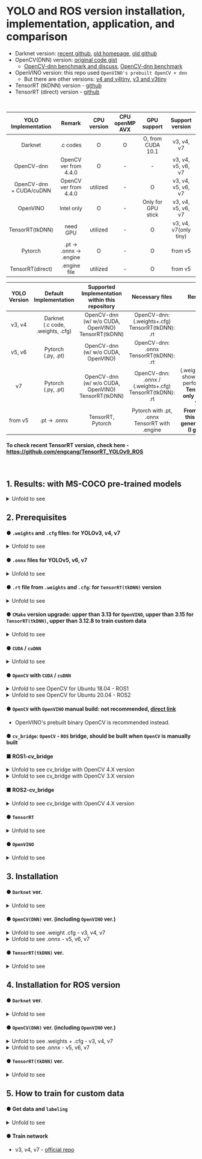 # YOLO and ROS version installation, implementation, application, and comparison
+ Darknet version: [recent github](https://github.com/AlexeyAB/darknet), [old homepage](https://pjreddie.com/darknet/), [old github](https://github.com/pjreddie/darknet)
+ OpenCV(DNN) version: [original code gist](https://gist.github.com/YashasSamaga/e2b19a6807a13046e399f4bc3cca3a49)
  + [OpenCV-dnn benchmark and discuss](https://github.com/AlexeyAB/darknet/issues/6245), [OpenCV-dnn benchmark](https://github.com/AlexeyAB/darknet/issues/6067)
+ OpenVINO version: this repo used `OpenVINO's prebuilt OpenCV + dnn`
  + But there are other versions: [v4 and v4tiny](https://github.com/TNTWEN/OpenVINO-YOLOV4), [v3 and v3tiny](https://github.com/PINTO0309/OpenVINO-YoloV3)
+ TensorRT (tkDNN) version - [github](https://github.com/ceccocats/tkDNN)
+ TensorRT (direct) version - [github](https://github.com/engcang/TensorRT_YOLOv9_ROS)

<br>

|   YOLO<br>Implementation   |         Remark        | CPU version | CPU<br>openMP<br>AVX |     GPU support    |    Support version    |
|:--------------------------:|:---------------------:|:-----------:|:--------------------:|:------------------:|:---------------------:|
|           Darknet          |        .c codes       |      O      |           O          |  O, from CUDA 10.1 |       v3, v4, v7      |
|         OpenCV-dnn         | OpenCV ver from 4.4.0 |      O      |           -          |          -         |   v3, v4, v5, v6, v7  |
| OpenCV-dnn<br>+ CUDA/cuDNN | OpenCV ver from 4.4.0 |   utilized  |           -          |          O         |   v3, v4, v5, v6, v7  |
|          OpenVINO          |       Intel only      |      O      |           -          | Only for GPU stick |   v3, v4, v5, v6, v7  |
|       TensorRT(tkDNN)      |        need GPU       |   utilized  |           -          |          O         | v3, v4, v7(only tiny) |
|          Pytorch           |  .pt -> .onnx -> .engine | O        |           -          |          O         |        from v5        |
|       TensorRT(direct)     |      .engine file     |   utilized  |           -          |          O         |        from v5        |


| YOLO<br>Version |       Default<br>Implementation      |   Supported<br>Implementation<br>within this repository  |                       Necessary files                       |                                   Remarks                                  |
|:---------------:|:------------------------------------:|:--------------------------------------------------------:|:-----------------------------------------------------------:|:--------------------------------------------------------------------------:|
|      v3, v4     | Darknet<br>(.c code, .weights, .cfg) | OpenCV-dnn<br>(w/ w/o CUDA, OpenVINO)<br>TensorRT(tkDNN) |     OpenCV-dnn: (.weights+.cfg)<br>TensorRT(tkDNN): .rt     |                                      -                                     |
|      v5, v6     |         Pytorch<br>(.py, .pt)        |           OpenCV-dnn<br>(w/ w/o CUDA, OpenVINO)          |          OpenCV-dnn: .onnx<br>TensorRT(tkDNN): .rt          |                                      -                                     |
|        v7       |         Pytorch<br>(.py, .pt)        | OpenCV-dnn<br>(w/ w/o CUDA, OpenVINO)<br>TensorRT(tkDNN) | OpenCV-dnn: .onnx / (.weights+.cfg)<br>TensorRT(tkDNN): .rt | (.weights+.cfg) shows poorer performance<br>**TensorRT: only v7-tiny yet** |
|    from v5      |              .pt -> .onnx            |                   TensorRT,<br>Pytorch                   |       Pytorch with .pt, .onnx<br>TensorRT with .engine      |       **From v5 on, this will be general usage (I guess)**                 |

#### To check recent TensorRT version, check here - https://github.com/engcang/TensorRT_YOLOv9_ROS

<br>


## 1. Results: with MS-COCO pre-trained models

<details> <summary> Unfold to see  </summary>

#### ● Tested on [2015 MOT dataset](https://motchallenge.net/data/MOT15/), with 640x480 resolution
#### ● on i9-10900k+GTX Titan X(pascal) / i9-10900k+RTX 3080 / Intel NUC10i7FNH (i7-10710U) / Jetson TX2 / Jetson Xavier NX / Jetson Xavier AGX
#### ● GPU monitor: [nvtop](https://github.com/Syllo/nvtop) or [this python code](gpuGraph.py), edited from Jetsonhacks' [code for Jetson boards](https://github.com/jetsonhacks/gpuGraphTX)
[comment]: <> (## ● Youtube videos: <a href="https://www.youtube.com/playlist?list=PLvgPHeVm_WqIUHg7iu0g73-yaS08kv6-5" target="_blank">Playlist of all results</a>)
[comment]: <> (+ text
<a href="http://www.youtube.com/watch?feature=player_embedded&v=MYbjjg_Mics" target="_blank"><img src="http://img.youtube.com/vi/MYbjjg_Mics/0.jpg" alt="IMAGE ALT TEXT" width="320" border="10" /></a>)

#### ● Result clips:  (YOLO v4, YOLO v4-tiny)
+ [Jetson Xavier AGX](https://youtu.be/4waUDFSaVeg)-from [Dongkyu Lee](https://github.com/dklee98)
+ [Jetson Xavier NX](https://youtu.be/7DnZBvuw7H0)
+ [Jetson TX2](https://youtu.be/fH9YxO4PKaM)
+ [Intel NUC i710FNH](https://youtu.be/MuzW4W4kC2o)
+ [RTX3080 + i9-10900k](https://youtu.be/6FZ06NAJXbA)
+ [Thermal camera](https://youtu.be/no8tMU9GWWA)


<br>


| Jetson<br>Xavier<br>AGX<br>from<br>[Dongkyu Lee](https://github.com/dklee98) |          OpenCV(dnn)<br>Only CPU         |     OpenCV(dnn) +<br>CUDA/cuDNN<br>FP32     |   OpenCV(dnn) +<br>CUDA/cuDNN<br>FP16   |        TensorRT<br>(tkDNN)<br>FP32        |        TensorRT<br>(tkDNN)<br>FP16       |
|:----------------------------------------------:|:----------------------------------------:|:-------------------------------------------:|:---------------------------------------:|:-----------------------------------------:|:----------------------------------------:|
|                       v4                       |  0.84Hz<br>CPU 522%<br>GPU 4.3%<br>[video](https://youtu.be/4waUDFSaVeg?t=5) |  13.7Hz<br>CPU 35.9%<br>GPU 68.94%<br>[video](https://youtu.be/4waUDFSaVeg?t=95) |  22.93Hz<br>CPU 67%<br>GPU 71%<br>[video](https://youtu.be/4waUDFSaVeg?t=180) |   9.64Hz<br>CPU 13%<br>GPU 94%<br>[video](https://youtu.be/4waUDFSaVeg?t=268)   | 26.82Hz<br>CPU 37%<br>GPU 75.2%<br>[video](https://youtu.be/4waUDFSaVeg?t=352) |
|                     v4-tiny                    | 7.67Hz<br>CPU 436%<br>GPU 6.67%<br>[video](https://youtu.be/4waUDFSaVeg?t=436) | 76.41Hz<br>CPU 73.9%<br>GPU 46.75%<br>[video](https://youtu.be/4waUDFSaVeg?t=526) | 89.8Hz<br>CPU 90.1%<br>GPU 45%<br>[video](https://youtu.be/4waUDFSaVeg?t=605) | 112.63Hz<br>CPU 61%<br>GPU 49.8%<br>[video](https://youtu.be/4waUDFSaVeg?t=670) |  133Hz<br>CPU 70%<br>GPU 47.8%<br>[video](https://youtu.be/4waUDFSaVeg?t=735)  |

---

<br>

| Jetson<br>Xavier<br>NX |         darknet<br>CPU         |  darknet<br>GPU<br>(cuDNN_HALF) |     OpenCV(dnn)<br>Only CPU    | OpenCV(dnn) + <br>CUDA/cuDNN<br>FP32 | OpenCV(dnn) + <br>CUDA/cuDNN<br>FP16 |   TensorRT<br>(tkDNN)<br>FP32   |    TensorRT<br>(tkDNN)<br>FP16   |
|:----------------------:|:------------------------------:|:-------------------------------:|:------------------------------:|:------------------------------------:|:------------------------------------:|:-------------------------------:|:--------------------------------:|
|           v4           | 0.05Hz<br>@ CPU 390%<br>GPU 4% [video](https://youtu.be/1G8ffaEMcmk) |  3.8Hz<br>@ CPU 118%<br>GPU 98% [video](https://youtu.be/M9_ZX6j6Ics) | 0.37Hz<br>@ CPU 376%<br>GPU 4% [video](https://youtu.be/Mvpz86oXsK4) |    5.76Hz<br>@ CPU 76%<br>GPU 98%  [video](https://youtu.be/ReJmfNFusZ8)  |    11.85Hz<br>@ CPU 72%<br>GPU 82%  [video](https://youtu.be/E_uEfL7D9KY) |  8.14Hz<br>@ CPU 19%<br>GPU 98% [video](https://youtu.be/bZq5970HrEQ) |  18.98Hz<br>@ CPU 39%<br>GPU 80% [video](https://youtu.be/he93LDzAekw) |
|         v4-tiny        |  1.3Hz<br>@ CPU 366%<br>GPU 3% [video](https://youtu.be/TEGfNpYXLgQ) | 37.9Hz<br>@ CPU 197%<br>GPU 71% [video](https://youtu.be/qlBLyWljqO4) |  3.6Hz<br>@ CPU 340%<br>GPU 5% [video](https://youtu.be/EUKP4l3WsZM) |    39.7Hz<br>@ CPU 84%<br>GPU 68% [video](https://youtu.be/atXI778GuM4)   |    62.7Hz<br>@ CPU 86%<br>GPU 43% [video](https://youtu.be/MwRgBRG3D7k)   | 69.05Hz<br>@ CPU 62%<br>GPU 54% [video](https://youtu.be/a42ybz8ZGR8) | 172.36Hz<br>@ CPU 84%<br>GPU 32% [video](https://youtu.be/s2JzhiwXhm4) |

---

<br>


| Jetson TX2 |     OpenCV(dnn)<br>Only CPU    | OpenCV(dnn) + <br>CUDA/cuDNN<br>FP32 |    TensorRT<br>(tkDNN)<br>FP32   |    TensorRT<br>(tkDNN)<br>FP16   |   TensorRT<br>(tkDNN)<br>INT8   |
|:----------:|:------------------------------:|:------------------------------------:|:--------------------------------:|:--------------------------------:|:-------------------------------:|
|     v4     |           impossible           |    3.79Hz<br>@ CPU 74%<br>GPU 57% [video](https://youtu.be/MHykXbcts10)   |  6.49Hz<br>@ CPU 59%<br>GPU 75% [video](https://youtu.be/zBdcRr9Y-wY) |  8.68Hz<br>@ CPU 71%<br>GPU 70% [video](https://youtu.be/WYxTtGCvxwA) |  6.42Hz<br>@ CPU 57%<br>GPU 68% [video](https://youtu.be/P0ga_LJBUlQ) |
|   v4-tiny  | 0.19Hz<br>@ CPU 430%<br>GPU 3% [video](https://youtu.be/72IczySK59c) |   13.65Hz<br>@ CPU 154%<br>GPU 27% [video](https://youtu.be/dMl2TL4KUxE) | 51.84Hz<br>@ CPU 165%<br>GPU 32% [video](https://youtu.be/thZXqmLahOc) | 71.62Hz<br>@ CPU 177%<br>GPU 27% [video](https://youtu.be/wpGuNjwJPiU) | 50.0Hz<br>@ CPU 148%<br>GPU 29% [video](https://youtu.be/M2cid-WkPI4) |

--- 

<br>

| Intel NUC i710FNH<br>(i7-10710U)<br>CPU only | darknet<br>CPU<br>(openMP, AVX) |      OpenCV(dnn)      | OpenVINO +<br>OpenCV(dnn) |
|:--------------------------------------------:|:-------------------------------:|:---------------------:|:-------------------------:|
|                      v4                      |       0.2Hz<br>@ CPU 1120% [video](https://youtu.be/etNyDCMOrFc)     | 3.78Hz<br>@ CPU 1080% [video](https://youtu.be/mAJ-M4WMhLc) |   4.67Hz<br>@ CPU 1035% [video](https://youtu.be/XACxGqeaqxc)  |
|                    v4-tiny                   |       3.5Hz<br>@ CPU 1160% [video](https://youtu.be/sZ5kl8yJw-o)     |  31.5Hz<br>@ CPU 980% [video](https://youtu.be/sRjOXKoANQ0) |   43.61Hz<br>@ CPU 880% [video](https://youtu.be/nWVpYE0Osj4)  |

---

<br>

| i9-10900k +<br>RTX3080 | Darknet<br>CPU<br>(OpenMP<br>AVX) | Darknet<br>GPU<br>(cuDNN_HALF<br>OpenMP<br>AVX) |     OpenCV(dnn)<br>Only CPU    | OpenCV(dnn) +<br>CUDA/cuDNN<br>FP32 | OpenCV(dnn) +<br>CUDA/cuDNN<br>FP16 |    OpenVINO +<br>OpenCV(dnn)    |   TensorRT<br>(tkDNN)<br>FP32   |    TensorRT<br>(tkDNN)<br>FP16   |
|:----------------------:|:---------------------------------:|:-----------------------------------------------:|:------------------------------:|:-----------------------------------:|:-----------------------------------:|:-------------------------------:|:-------------------------------:|:--------------------------------:|
|           v4           |   0.3Hz<br>CPU 1915%<br>GPU 30% [video](https://youtu.be/gUPTXNNnDQk)  |          62.1Hz<br>CPU 245%<br>GPU 93% [video](https://youtu.be/ZPsxvp0muok)         |  7.55Hz<br>CPU 1365%<br>GPU 5% [video](https://youtu.be/OaGLWDMROLM) |    80.64Hz<br>CPU 103%<br>GPU 52% [video](https://youtu.be/v-N6SfM0WHk)  |   105.81Hz<br>CPU 105%<br>GPU 39% [video](https://youtu.be/BiVUIaJXugw)  |  10.02Hz<br>CPU 1640%<br>GPU 4% [video](https://youtu.be/GHqXfGbefsg) | 131.73Hz<br>CPU 111%<br>GPU 56% [video](https://youtu.be/a_-R2gibuW4) |  255.98Hz<br>CPU 116%<br>GPU 47% [video](https://youtu.be/9kLTA8WK8ds) |
|         v4-tiny        |   3.6Hz<br>CPU 1940%<br>GPU 30% [video](https://youtu.be/pFY6cNjnHYw)  |          336.7Hz<br>CPU 320%<br>GPU 55% [video](https://youtu.be/5zEsxF90Tzc)        | 52.22Hz<br>CPU 950%<br>GPU 11% [video](https://youtu.be/GxCgDa7sUi4) |     297Hz<br>CPU 115%<br>GPU 32% [video](https://youtu.be/cqQm280H5WA)   |    273.6Hz<br>CPU 114%<br>GPU 29% [video](https://youtu.be/7btTh3AKIHg)  | 71.08Hz<br>CPU 1260%<br>GPU 12% [video](https://youtu.be/iM-ID5BDdD0) | 729.57Hz<br>CPU 127%<br>GPU 27% [video](https://youtu.be/CcLWqGmIRA4) | 1296.91Hz<br>CPU 129%<br>GPU 22% [video](https://youtu.be/N4F1K3h8Smg) |

---

<br>

| i9-10900k + <br>GTX Titan X(Pascal) |    Darknet<br>CPU   |          Darknet<br>GPU          |      OpenCV(dnn)<br>Only CPU     |    OpenCV(dnn) +<br>CUDA/cuDNN   |     OpenVINO +<br>OpenCV(dnn)    |    TensorRT<br>(tkDNN)<br>FP32   |    TensorRT<br>(tkDNN)<br>FP16   |
|:-----------------------------------:|:-------------------:|:--------------------------------:|:--------------------------------:|:--------------------------------:|:--------------------------------:|:--------------------------------:|:--------------------------------:|
|                  v4                 | 0.1Hz<br>@ CPU 199% |  26.7Hz<br>@ CPU 222%<br>GPU 97% [video](https://youtu.be/-Gn7iob4dI8) |  7.5Hz<br>@ CPU 1590%<br>GPU 12% [video](https://youtu.be/DUjkmB-PTB0) |  57.1Hz<br>@ CPU 101%<br>GPU 68% [video](https://youtu.be/78A3HelDEu4) |  10.9Hz<br>@ CPU 1600%<br>GPU 9% [video](https://youtu.be/XkP_bYbVWYQ) |  76.1Hz<br>@ CPU 104%<br>GPU 67% [video](https://youtu.be/mK9PXYgXLx4) |  75.9Hz<br>@ CPU 104%<br>GPU 68% [video](https://youtu.be/LQ8kVqx0FUs) |
|               v4-tiny               | 1.9Hz<br>@ CPU 198% | 293.5Hz<br>@ CPU 378%<br>GPU 92% [video](https://youtu.be/A0mh4d0KxsA) | 57.5Hz<br>@ CPU 1300%<br>GPU 26% [video](https://youtu.be/R8SoMESnHjw) | 225.7Hz<br>@ CPU 107%<br>GPU 51% [video](https://youtu.be/qkb4K3MLV7U) | 64.7Hz<br>@ CPU 1080%<br>GPU 26% [video](https://youtu.be/u5U72m7DBBQ) | 427.8Hz<br>@ CPU 115%<br>GPU 39% [video](https://youtu.be/xVm7gvxYkzE) | 434.2Hz<br>@ CPU 116%<br>GPU 39% [video](https://youtu.be/iuq9ht87TEU) |

--- 

<br>


</details>


## 2. Prerequisites

#### ● `.weights` and `.cfg` files: for YOLOv3, v4, v7

<details><summary>Unfold to see</summary>

+ Download `.weights` and `.cfg` from homepage
+ v3 `.weights`

~~~shell
  $ cd ~/darknet
  $ wget https://pjreddie.com/media/files/yolov3.weights
  $ wget https://pjreddie.com/media/files/yolov3-tiny.weights
~~~

+ v4, v7 `.weights`: https://github.com/AlexeyAB/darknet/releases
+ v3, v4, v7 `.cfg`: https://github.com/AlexeyAB/darknet/tree/master/cfg

---

  <br>
  Unfold to see

</details>

#### ● `.onnx` files for YOLOv5, v6, v7

<details><summary>Unfold to see</summary>
  
  #### ● Refer this repo - https://github.com/linghu8812/tensorrt_inference
  + YOLOv4 `.onnx` - https://github.com/linghu8812/tensorrt_inference/tree/master/project/Yolov4
  + YOLOv5 `.onnx` - https://github.com/linghu8812/tensorrt_inference/tree/master/project/yolov5 
  + YOLOv6 `.onnx` - https://github.com/linghu8812/tensorrt_inference/tree/master/project/YOLOv6
  + YOLOv7 `.onnx` - https://github.com/linghu8812/tensorrt_inference/tree/master/project/yolov7
  
  ---
  
  <br>
  
</details>

#### ● `.rt` file from `.weights` and `.cfg`: for `TensorRT(tkDNN)` version

<details><summary>Unfold to see</summary>
  
#### ● prepare `.rt file` ★much work to do★
+ Export `weight` and `cfg` file into `.bin` files as [original repo](https://github.com/ceccocats/tkDNN#how-to-export-weights)
~~~shell
Get the darknet (only for export, not used for detection)
$ git clone https://git.hipert.unimore.it/fgatti/darknet.git
If this darknet repo does not work, try with this one: 
              https://github.com/AlexeyAB/darknet/issues/6116#issuecomment-655483646
              https://github.com/AlexeyAB/darknet/files/4890564/darknet-master.zip
$ cd darknet
$ make
$ mkdir layers debug
$ ./darknet export <path-to-cfg-file> <path-to-weights> layers
-> .bin files are generated in debug and layers folders
~~~

+ Build `.rt` file, which can generate `executable file`
~~~shell
$ cd tkDNN/tests/darknet
$ cp yolo4.cpp <name_you_want>.cpp
$ gedit <name_you_want>.cpp
~~~
~~~cpp
std::string bin_path = "path from tkDNN/build folder"; //edit

// Edit here with output layer, check exported 'layers' folder
// e.g., for yolo v4 tiny, exported .bin file with name 'g' are 'g30.bin' and 'g37.bin'
// files starting with 'g' are output layer
std::vector<std::string> output_bins = {
    bin_path + "/debug/layer30_out.bin",
    bin_path + "/debug/layer37_out.bin"
};

// also check .cfg and .names (.txt) files directory
std::string cfg_path  = std::string(TKDNN_PATH) + "/tests/darknet/cfg/yolo4tiny.cfg";
std::string name_path = std::string(TKDNN_PATH) + "/tests/darknet/names/coco.names";
~~~
~~~shell
$ cd tkdnn/build
$ cmake .. && make

# executable file name with <name_you_want> is generated.
# Excute it to generate .rt file
### it reads the .cfg and .bin files written in <name_you_want>.cpp file, so directories should be accurate
$ ./test_<name_you_want> 
~~~
  
#### ● Changing inference data type: **re-generate `.rt file` after export tkdnn mode**
~~~shell
type one of belows: (TKDNN_MODE=FP32 is default before change)
                                                           
$ export TKDNN_MODE=FP16
$ export TKDNN_MODE=INT8

and re-generate .rt file as above before execute.
~~~
  
  ---
  
  <br>
  
</details>

#### ● `CMake` version upgrade: upper than 3.13 for `OpenVINO`, upper than 3.15 for `TensorRT(tkDNN)`, upper than 3.12.8 to train custom data
<details><summary>Unfold to see</summary>

~~~shell
$ wget https://github.com/Kitware/CMake/releases/download/v3.19.8/cmake-3.19.8.tar.gz
$ tar zxf cmake-3.19.8.tar.gz && cd cmake-3.19.8
$ ./bootstrap
$ make
$ sudo make install

# check, reboot can be needed.
$ cmake --version 
~~~

---

<br>

</details>

#### ● `CUDA` / `cuDNN`

<details><summary>Unfold to see</summary>

#### ● Install `CUDA` and `Graphic Driver`
~~~shell
    $ sudo apt install gcc make
    get the right version of CUDA(with graphic driver) .deb file at https://developer.nvidia.com/cuda-downloads
    follow the installation instructions there!
        # .run file can be used as nvidia graphic driver. But, .deb file is recommended to install tensorRT further.
        # if want to install only graphic driver, get graphic driver install script at https://www.nvidia.com/Download/index.aspx?lang=en-us
        # sudo ./NVIDIA_<graphic_driver_installer>.run --dkms
        # --dkms option is recommended when you also install NVIDIA driver, to register it along with kernel
        # otherwise, NVIDIA graphic driver will be gone after kernel upgrade via $ sudo apt upgrade
    $ sudo reboot
    
    $ gedit ~/.bashrc
    # type and save
    export PATH=<CUDA_PATH>/bin:$PATH #ex: /usr/local/cuda-11.1
    export LD_LIBRARY_PATH=<CUDA_PATH>/lib64:$LD_LIBRARY_PATH #ex : /usr/local/cuda-11.1
    $ . ~/.bashrc
    
    # check if installed well
    $ dpkg-query -W | grep cuda
~~~
+ check CUDA version using **nvcc --version**
~~~shell
# check installed cuda version
$ nvcc --version
# if nvcc --version does not print out CUDA,
$ gedit ~/.profile
# type below and save
export PATH=<CUDA_PATH>/bin:$PATH #ex: /usr/local/cuda-11.1
export LD_LIBRARY_PATH=<CUDA_PATH>/lib64:$LD_LIBRARY_PATH #ex : /usr/local/cuda-11.1
$ source ~/.profile
~~~

#### ● Trouble shooting for NVIDIA driver or CUDA: please see /var/log/cuda-installer.log or /var/log/nvidia-install.log
+ Installation failed. See log at /var/log/cuda-installer.log for details => mostly because of `X server` is being used.
    + turn off `X server` and install.
~~~shell
# if you are using lightdm
$ sudo service lightdm stop

# or if you are using gdm3
$ sudo service gdm3

# then press Ctrl+Alt+F3 -> login with your ID/password
$ sudo sh cuda_<version>_linux.run
~~~
+ The kernel module failed to load. Secure boot is enabled on this system, so this is likely because it was not signed by a key that is trusted by the kernel.... 
    + turn off `Secure Boot` as below [reference](https://wiki.ubuntu.com/UEFI/SecureBoot/DKMS)
    + If you got this case, you should turn off `Secure Boot` and then turn off `X server` (as above) both.


---

### ● cuDNN: strong library for Neural Network used with CUDA
+ Download [here](https://developer.nvidia.com/cudnn)
+ install as below: [reference in Korean](https://cafepurple.tistory.com/39)
~~~shell
$ sudo tar zxf cudnn.tgz
$ sudo cp extracted_cuda/include/* <CUDA_PATH>/include/   #ex /usr/local/cuda-11.1/include/
$ sudo cp -P extracted_cuda/lib64/* <CUDA_PATH>/lib64/   #ex /usr/local/cuda-11.1/lib64/
$ sudo chmod a+r <CUDA_PATH>/lib64/libcudnn*   #ex /usr/local/cuda-11.1/lib64/libcudnn*
~~~

---

<br>

</details>

#### ● `OpenCV` with `CUDA` / `cuDNN`

<details><summary>Unfold to see OpenCV for Ubuntu 18.04 - ROS1</summary>

+ Build OpenCV with CUDA - references: [link 1](https://webnautes.tistory.com/1030), [link 2](https://github.com/jetsonhacks/buildOpenCVXavier/blob/master/buildOpenCV.sh)
    + for Xavier do as below or sh file from jetsonhacks [here](https://github.com/jetsonhacks/buildOpenCVXavier)
    + If want to use **C API (e.g. Darknet YOLO)** with `OpenCV3`, then: 
        + **Patch as [here](https://github.com/opencv/opencv/issues/10963)** to use other version **(3.4.1 is the best)**
            + should **comment** the /usr/local/include/opencv2/highgui/highgui_c.h line 139 [as here](https://stackoverflow.com/questions/48611228/yolo-compilation-with-opencv-1-fails) after install
+ **-D OPENCV_GENERATE_PKGCONFIG=YES** option is also needed for `OpenCV 4.X`
  + and copy the generated `opencv4.pc` file to `/usr/local/lib/pkgconfig` or `/usr/lib/aarch64-linux-gnu/pkgconfig` for jetson boards
~~~shell
$ sudo apt-get purge libopencv* python-opencv
$ sudo apt-get update
$ sudo apt-get install -y build-essential pkg-config
$ sudo apt-get install -y cmake libavcodec-dev libavformat-dev libavutil-dev \
    libglew-dev libgtk2.0-dev libgtk-3-dev libjpeg-dev libpng-dev libpostproc-dev \
    libswscale-dev libtbb-dev libtiff5-dev libv4l-dev libxvidcore-dev \
    libx264-dev qt5-default zlib1g-dev libgl1 libglvnd-dev pkg-config \
    libgstreamer1.0-dev libgstreamer-plugins-base1.0-dev mesa-utils #libeigen3-dev # recommend to build from source : http://eigen.tuxfamily.org/index.php?title=Main_Page
$ sudo apt-get install python2.7-dev python3-dev python-numpy python3-numpy
$ mkdir <opencv_source_directory> && cd <opencv_source_directory>


# check version
$ wget -O opencv.zip https://github.com/opencv/opencv/archive/3.4.1.zip # check version
$ unzip opencv.zip
$ cd <opencv_source_directory>/opencv 

$ wget -O opencv_contrib.zip https://github.com/opencv/opencv_contrib/archive/3.4.1.zip # check version
$ unzip opencv_contrib.zip

$ mkdir build && cd build
    
# check your BIN version : http://arnon.dk/matching-sm-architectures-arch-and-gencode-for-various-nvidia-cards/
# 8.6 for RTX3080 7.2 for Xavier, 5.2 for GTX TITAN X, 6.1 for GTX TITAN X(pascal), 6.2 for TX2
# -D BUILD_opencv_cudacodec=OFF #for cuda10-opencv3.4
    
$ cmake -D CMAKE_BUILD_TYPE=RELEASE \
      -D CMAKE_C_COMPILER=gcc-6 \
      -D CMAKE_CXX_COMPILER=g++-6 \
      -D CMAKE_INSTALL_PREFIX=/usr/local \
      -D OPENCV_GENERATE_PKGCONFIG=YES \
      -D WITH_CUDA=ON \
      -D OPENCV_DNN_CUDA=ON \
      -D WITH_CUDNN=ON \
      -D CUDA_ARCH_BIN=8.6 \
      -D CUDA_ARCH_PTX=8.6 \
      -D ENABLE_FAST_MATH=ON \
      -D CUDA_FAST_MATH=ON \
      -D WITH_CUBLAS=ON \
      -D WITH_LIBV4L=ON \
      -D WITH_GSTREAMER=ON \
      -D WITH_GSTREAMER_0_10=OFF \
      -D WITH_CUFFT=ON \
      -D WITH_NVCUVID=ON \
      -D WITH_QT=ON \
      -D WITH_OPENGL=ON \
      -D WITH_IPP=OFF \
      -D WITH_V4L=ON \
      -D WITH_1394=OFF \
      -D WITH_GTK=ON \
      -D WITH_EIGEN=ON \
      -D WITH_FFMPEG=ON \
      -D WITH_TBB=ON \
      -D BUILD_opencv_cudacodec=OFF \
      -D CUDA_NVCC_FLAGS="--expt-relaxed-constexpr" \
      -D OPENCV_EXTRA_MODULES_PATH=../opencv_contrib-3.4.1/modules \
      ../
$ time make -j8 # 8 : numbers of core
$ sudo make install
$ sudo rm -r <opencv_source_directory> #optional for saving disk, but leave this folder to uninstall later, if you need.
~~~

<br>

#### ● Trouble shooting for OpenCV build error:
+ Please include the appropriate gl headers before including cuda_gl_interop.h => reference [1](https://github.com/jetsonhacks/buildOpenCVXavier/blob/master/buildOpenCV.sh#L101), [2](https://github.com/jetsonhacks/buildOpenCVXavier/blob/master/patches/OpenGLHeader.patch), [3](https://devtalk.nvidia.com/default/topic/1007290/jetson-tx2/building-opencv-with-opengl-support-/post/5141945/#5141945)
+ modules/cudacodec/src/precomp.hpp:60:37: fatal error: dynlink_nvcuvid.h: No such file or directory
compilation terminated. --> **for CUDA version 10**
    + => reference [here](https://devtalk.nvidia.com/default/topic/1044773/cuda-setup-and-installation/error-in-installing-opencv-3-4-0-on-cuda-10/)
    + cmake ... -D BUILD_opencv_cudacodec=OFF ...
+ CUDA_nppicom_LIBRARY not found
    + $ sudo apt-get install nvidia-cuda-toolkit
    + or Edit *opencv/cmake/OpenCVDetectCUDA.cmake* as follows:
    ```cmake
        ...
        ...
        if(CUDA_FOUND)
            set(HAVE_CUDA 1)
            ocv_list_filterout(CUDA_nppi_LIBRARY "nppicom") #this line is added
            ocv_list_filterout(CUDA_npp_LIBRARY "nppicom") #this line is added
            if(WITH_CUFFT)
                set(HAVE_CUFFT 1)
            endif()
        ...
        ...
    ```
    
---

  <br>
  
</details>

<details> <summary> Unfold to see OpenCV for Ubuntu 20.04 - ROS2 </summary>

+ Build OpenCV with CUDA - references: [link 1](https://webnautes.tistory.com/1479?category=704653)
+ **-D PYTHON3_PACKAGES_PATH=/usr/local/lib/python3.8/dist-packages** 
    + This is needed to prevent `No module name cv2` when `import cv2` in `Python3`
    
~~~bash
## optional, I just leave default OpenCV from ROS2, since I can set proper PATHS for desired OpenCV versions
## If you cannot, just do below:
$ sudo apt-get purge libopencv*
## (But you will have to sudo apt install ros-foxy-desktop again, when you need other packages related to this)

$ sudo apt-get purge python-opencv python3-opencv
$ pip uninstall opencv-python
$ sudo apt-get update
$ sudo apt-get install -y build-essential pkg-config
$ sudo apt-get install -y cmake libavcodec-dev libavformat-dev libavutil-dev \
    libglew-dev libgtk2.0-dev libgtk-3-dev libjpeg-dev libpng-dev libpostproc-dev \
    libswscale-dev libtbb-dev libtiff5-dev libv4l-dev libxvidcore-dev \
    libx264-dev qt5-default zlib1g-dev libgl1 libglvnd-dev pkg-config \
    libgstreamer1.0-dev libgstreamer-plugins-base1.0-dev mesa-utils #libeigen3-dev # recommend to build from source : http://eigen.tuxfamily.org/index.php?title=Main_Page
$ sudo apt-get install python3-dev python3-numpy
$ mkdir <opencv_source_directory> && cd <opencv_source_directory>


# check version
$ wget -O opencv.zip https://github.com/opencv/opencv/archive/4.5.5.zip # check version
$ unzip opencv.zip
$ cd <opencv_source_directory>/opencv 

$ wget -O opencv_contrib.zip https://github.com/opencv/opencv_contrib/archive/4.5.5.zip # check version
$ unzip opencv_contrib.zip

$ mkdir build && cd build
    
# check your CUDA_ARCH_BIN and CUDA_ARCH_PTX version : http://arnon.dk/matching-sm-architectures-arch-and-gencode-for-various-nvidia-cards/
# 8.6 for RTX3080 7.2 for Xavier, 5.2 for GTX TITAN X, 6.1 for GTX TITAN X(pascal), 6.2 for TX2
# -D BUILD_opencv_cudacodec=OFF #for cuda10-opencv3.4
    
$ cmake -D CMAKE_BUILD_TYPE=RELEASE \
      -D CMAKE_C_COMPILER=gcc-9 \
      -D CMAKE_CXX_COMPILER=g++-9 \
      -D CMAKE_INSTALL_PREFIX=/usr/local \
      -D OPENCV_GENERATE_PKGCONFIG=YES \
      -D PYTHON_EXECUTABLE=/usr/bin/python3.8 \
      -D PYTHON2_EXECUTABLE="" \
      -D BUILD_opencv_python3=ON \
      -D BUILD_opencv_python2=OFF \
      -D PYTHON3_PACKAGES_PATH=/usr/local/lib/python3.8/dist-packages \
      -D BUILD_NEW_PYTHON_SUPPORT=ON \
      -D OPENCV_SKIP_PYTHON_LOADER=ON \
      -D WITH_CUDA=ON \
      -D OPENCV_DNN_CUDA=ON \
      -D WITH_CUDNN=ON \
      -D CUDA_ARCH_BIN=8.6 \
      -D CUDA_ARCH_PTX=8.6 \
      -D ENABLE_FAST_MATH=ON \
      -D CUDA_FAST_MATH=ON \
      -D WITH_CUBLAS=ON \
      -D WITH_LIBV4L=ON \
      -D WITH_GSTREAMER=ON \
      -D WITH_GSTREAMER_0_10=OFF \
      -D WITH_CUFFT=ON \
      -D WITH_NVCUVID=ON \
      -D WITH_QT=ON \
      -D WITH_OPENGL=ON \
      -D WITH_IPP=OFF \
      -D WITH_V4L=ON \
      -D WITH_1394=OFF \
      -D WITH_GTK=ON \
      -D WITH_EIGEN=ON \
      -D WITH_FFMPEG=ON \
      -D WITH_TBB=ON \
      -D BUILD_opencv_cudacodec=OFF \
      -D CUDA_NVCC_FLAGS="--expt-relaxed-constexpr" \
      -D OPENCV_EXTRA_MODULES_PATH=../opencv_contrib-4.5.5/modules \
      ../
$ time make -j20 # 20 : numbers of core
$ sudo make install
$ sudo rm -r <opencv_source_directory> #optional for saving disk, but leave this folder to uninstall later, if you need.
~~~


#### ● Trouble shooting for OpenCV build error:
+ No troubles found yet

---

  <br>
  
</details>



#### ● `OpenCV` with `OpenVINO` manual build: not recommended, [direct link](https://github.com/opencv/opencv/wiki/Intel's-Deep-Learning-Inference-Engine-backend)
  + OpenVINO's prebuilt binary OpenCV is recommended instead. 
  
#### ● `cv_bridge`: `OpenCV` - `ROS` bridge, should be built when `OpenCV` is manually built

#### ■ ROS1-cv_bridge

<details><summary>Unfold to see cv_bridge with OpenCV 4.X version</summary>

#### ● CV_bridge with OpenCV 4.X version
+ Referred [here](https://github.com/ros-perception/vision_opencv/issues/272#issuecomment-471311300)
~~~shell
$ cd ~/catkin_ws/src && git clone https://github.com/ros-perception/vision_opencv
# since ROS Noetic is added, we have to checkout to melodic tree
$ cd vision_opencv && git checkout origin/melodic
$ gedit vision_opencv/cv_bridge/CMakeLists.txt
~~~
+ Add options and edit OpenCV PATHS in `CMakeLists.txt`
~~~txt
# add right after project()
set(CMAKE_CXX_STANDARD 11) 

# edit find_package(OpenCV)
#find_package(OpenCV 4 REQUIRED PATHS /usr/local/share/opencv4 NO_DEFAULT_PATH
find_package(OpenCV 4 REQUIRED
  COMPONENTS
    opencv_core
    opencv_imgproc
    opencv_imgcodecs
  CONFIG
)
include(/usr/local/lib/cmake/opencv4/OpenCVConfig.cmake)
~~~
+ Edit `cv_bridge/src/CMakeLists.txt`
~~~txt
# line number 35, Edit 3 -> 4
if (OpenCV_VERSION_MAJOR VERSION_EQUAL 4)
~~~
+ Edit `cv_bridge/src/module_opencv3.cpp`
~~~cpp
// line number 110
//    UMatData* allocate(int dims0, const int* sizes, int type, void* data, size_t* step, int flags, UMatUsageFlags usageFlags) const
    UMatData* allocate(int dims0, const int* sizes, int type, void* data, size_t* step, AccessFlag flags, UMatUsageFlags usageFlags) const

// line number 140
//    bool allocate(UMatData* u, int accessFlags, UMatUsageFlags usageFlags) const
    bool allocate(UMatData* u, AccessFlag accessFlags, UMatUsageFlags usageFlags) const
~~~
~~~shell
$ cd .. && catkin build cv_bridge
~~~

---

<br>

</details>

<details><summary>Unfold to see cv_bridge with OpenCV 3.X version</summary>
  
#### ● CV_bridge with OpenCV 3.X version
~~~shell
$ cd ~/catkin_ws/src && git clone https://github.com/ros-perception/vision_opencv

# since ROS Noetic is added, we have to checkout to melodic tree
$ cd vision_opencv && git checkout origin/melodic
$ gedit vision_opencv/cv_bridge/CMakeLists.txt
~~~
+ Edit OpenCV PATHS in CMakeLists and include cmake file
~~~txt
#when error, try both lines
find_package(OpenCV 3 REQUIRED PATHS /usr/local/share/OpenCV NO_DEFAULT_PATH
  COMPONENTS
    opencv_core
    opencv_imgproc
    opencv_imgcodecs
  CONFIG
)
include(/usr/local/share/OpenCV/OpenCVConfig.cmake) #under catkin_python_setup()
~~~

~~~shell
$ cd .. && catkin build cv_bridge
~~~

---

<br>

</details>

#### ■ ROS2-cv_bridge

<details><summary>Unfold to see cv_bridge with OpenCV 4.X version</summary>

#### ● CV_bridge with OpenCV 4.X version - ROS2

~~~bash
$ cd ~/colcon_ws/src && git clone https://github.com/ros-perception/vision_opencv
$ cd vision_opencv
$ git checkout origin/ros2

$ cd ~/colcon_ws
$ colcon build --symlink-install --packages-select cv_bridge image_geometry --allow-overriding cv_bridge image_geometry
$ source install/setup.bash
~~~

  ---
  
  <br>
  
</details>

#### ● `TensorRT`

<details><summary>Unfold to see</summary>

+ Download **right version** of `TensorRT` at [nvidia download link](https://developer.nvidia.com/nvidia-tensorrt-download)
+ Please check your `CUDA`, `cuDNN` version
+ Install it
~~~shell
$ cd ~/Downloads
$ sudo dpkg -i nv-tensorrt-repo-ubuntu1804-cuda11.1-trt7.2.3.4-ga-20210226_1-1_amd64.deb

# copy-paste the result of .deb installation
$ sudo apt-key add /var/nv-tensorrt-repo-ubuntu1804-cuda11.1-trt7.2.3.4-ga-20210226/7fa2af80.pub

$ sudo apt update
$ sudo apt-get install tensorrt

$ sudo apt-get install python-libnvinfer-dev
$ sudo apt-get install python3-libnvinfer-dev

$ (optional for ONNX) sudo apt-get install onnx-graphsurgeon

Verify the installation!
$ dpkg -l | grep TensorRT
~~~

  ---
  
  <br>
  
</details>

#### ● `OpenVINO`

<details><summary>Unfold to see</summary>
  
+ OpenVINO [Download link](https://software.intel.com/content/www/us/en/develop/tools/openvino-toolkit/download.html)
+ With `source /opt/intel/openvino/bin/setupvar.sh`, `OpenVINO` can be used within `OpenCV`
  
~~~shell
$ tar zxf l_openvino_toolkit_p_2021.3.394.tgz
$ cd l_openvino_toolkit_p_2021.3.394
$ sudo ./install_GUI.sh

$ cd /opt/intel/openvino_2021/install_dependencies
$ sudo -E ./install_openvino_dependencies.sh
$ echo "source /opt/intel/openvino_2021/bin/setupvars.sh" >> ~/.bashrc
# remember to delete this line in ~/.bashrc, if you want to use original OpenCV

$ cd /opt/intel/openvino_2021/deployment_tools/model_optimizer/install_prerequisites
$ sudo ./install_prerequisites.sh
~~~

---
  
  <br>
  
</details>


## 3. Installation
#### ● `Darknet` ver.
  
<details><summary>Unfold to see</summary>

#### ● Install darknet
+ Clone and make
~~~shell
  $ git clone https://github.com/AlexeyAB/darknet
  $ cd darknet
  $ gedit Makefile # => Edit if you want to use option 
     # OPENCV=1 is needed to watch GUI result
  # uncomment proper line "ARCH= -gencode arch=compute....." for your GPU
  $ make
~~~

#### ● Execution
+ Using on Test data (Image)
~~~shell
  $ ./darknet detect cfg/yolov3.cfg yolov3.weights data/dog.jpg #or any other image files
  $ ./darknet detect cfg/yolov3-tiny.cfg yolov3-tiny.weights data/dog.jpg  #V3 tiny
~~~
+ Using on Test data (Video, Live)
~~~shell
# Video
  $ ./darknet detector demo cfg/coco.data cfg/yolov3.cfg yolov3.weights any_video.mp4

# Live camera
  $ ./darknet detector demo cfg/coco.data cfg/yolov3-tiny.cfg yolov3-tiny.weights -c 1 # 1 is camera number, as onboard camera is 0, usb camera is 1
  $ ./darknet detector demo cfg/coco.data cfg/yolov3-tiny.cfg yolov3-tiny.weights /dev/video1 #same here
~~~

#### ● Trouble shooting
+ *No such file lib....* when **execute**
~~~shell
  $ sudo ldconfig
~~~

---

<br>

</details>
  
#### ● `OpenCV(DNN)` ver. (including `OpenVINO` ver.)

<details><summary>Unfold to see .weight .cfg - v3, v4, v7</summary>

#### ● Original [python and c++ code](https://gist.github.com/YashasSamaga/e2b19a6807a13046e399f4bc3cca3a49) <br>
  ● Edited [python code](https://github.com/engcang/ros-yolo-sort/blob/master/YOLO_and_ROS_ver/OpenCV_dnn_and_OpenVINO/OpenCV_dnn_weights_v3v4v7.py) in this repo

+ Get the code (edited one)
~~~shell
$ wget https://raw.githubusercontent.com/engcang/ros-yolo-sort/master/YOLO_and_ROS_ver/OpenCV_dnn_and_OpenVINO/OpenCV_dnn_weights_v3v4v7.py

# Before run, check weight, cfg, class files' directory
$ python3 OpenCV_dnn_weights_v3v4v7.py
or for Python2,
$ python OpenCV_dnn_weights_v3v4v7.py
~~~

+ Read the comment in the code, choose a proper pair of `DNN_BACKEND` and `DNN_TARGET`. refer [here](https://docs.opencv.org/4.5.2/d6/d0f/group__dnn.html)

|  Remark |                 OpenCV with CUDA enabled                |    OpenCV with only CPU    |               OpenVINO               |
|:-------:|:-------------------------------------------------------:|:--------------------------:|:------------------------------------:|
| BACKEND |                 cv2.dnn.DNN_BACKEND_CUDA                | cv2.dnn.DNN_BACKEND_OPENCV | cv2.dnn.DNN_BACKEND_INFERENCE_ENGINE |
|  TARGET | cv2.dnn.DNN_TARGET_CUDA<br>cv2.dnn.DNN_TARGET_CUDA_FP16 |   cv2.dnn.DNN_TARGET_CPU   |        cv2.dnn.DNN_TARGET_CPU        |

---

<br>

</details>
  
<details><summary>Unfold to see .onnx - v5, v6, v7</summary>

#### ● [Python code](https://github.com/engcang/ros-yolo-sort/blob/master/YOLO_and_ROS_ver/OpenCV_dnn_and_OpenVINO/OpenCV_dnn_onnx_v5v6v7.py) in this repo

+ Get the code (edited one)
~~~shell
$ wget https://raw.githubusercontent.com/engcang/ros-yolo-sort/master/YOLO_and_ROS_ver/OpenCV_dnn_and_OpenVINO/OpenCV_dnn_onnx_v5v6v7.py

# Before run, check onnx, class files' directory
$ python3 OpenCV_dnn_onnx_v5v6v7.py
or for Python2,
$ python OpenCV_dnn_onnx_v5v6v7.py
~~~

+ Read the comment in the code, choose a proper pair of `DNN_BACKEND` and `DNN_TARGET`. refer [here](https://docs.opencv.org/4.5.2/d6/d0f/group__dnn.html)

|  Remark |                 OpenCV with CUDA enabled                |    OpenCV with only CPU    |               OpenVINO               |
|:-------:|:-------------------------------------------------------:|:--------------------------:|:------------------------------------:|
| BACKEND |                 cv2.dnn.DNN_BACKEND_CUDA                | cv2.dnn.DNN_BACKEND_OPENCV | cv2.dnn.DNN_BACKEND_INFERENCE_ENGINE |
|  TARGET | cv2.dnn.DNN_TARGET_CUDA<br>cv2.dnn.DNN_TARGET_CUDA_FP16 |   cv2.dnn.DNN_TARGET_CPU   |        cv2.dnn.DNN_TARGET_CPU        |

---

<br>

</details>

#### ● `TensorRT(tkDNN)` ver.

<details><summary>Unfold to see</summary>

#### ● install tkDNN

~~~shell
$ git clone https://github.com/ceccocats/tkDNN
$ cd tkDNN
$ mkdir build && cd build
$ cmake ..
$ make
~~~
#### Fuxxing ★Trouble★ shooting
+ **error: ‘CUDNN_CONVOLUTION_BWD_DATA_PREFER_FASTEST’ was not declared in this scope**
  + cuDNN version is too recent. Apply [this patch](https://github.com/ceccocats/tkDNN/issues/74#issuecomment-659093110)
  + `$ cd tkdnn && patch -p1 < ./tkDNN_cudnn8support.patch`
+ **Please set them or make sure they are set and tested correctly in the CMake files: CUDA_cublas_device_LIBRARY (ADVANCED)**
  + (Usual cases) `Cmake version` is not met. Go to [here](#-cmake-version-upgrade-upper-than-313-for-openvino-upper-than-315-for-tensorrttkdnn-upper-than-3128-for-train-custom-data). Please check `Prerequisites` first!!!
  + (Unusual cases) CUDA libraries are not installed (libcublas, etc...)
  

#### ● Execution, refer [here](https://github.com/ceccocats/tkDNN/blob/master/docs/demo.md) for more detail
~~~shell
$ cd tkdnn/build

Edit the paths in the demoConfig.yaml file before!
$ ./demo ../demo/demoConfig.yaml
~~~

#### ● Changing inference data type: **re-generate `.rt file` after export tkdnn mode**
~~~shell
type one of belows: (TKDNN_MODE=FP32 is default before change)
                                                           
$ export TKDNN_MODE=FP16
$ export TKDNN_MODE=INT8

and re-generate .rt file as above before execute.
~~~

---

</details>
  
## 4. Installation for ROS version
#### ● `Darknet` ver.
  
<details><summary>Unfold to see</summary>
  
#### ● original repo - upto [v4 : here](https://github.com/tom13133/darknet_ros), upto [v3 : here](https://github.com/leggedrobotics/darknet_ros)
+ Get and build Darknet_ROS version from upto [v4 : here](https://github.com/tom13133/darknet_ros) upto v3 [here](https://github.com/leggedrobotics/darknet_ros)
~~~shell
$ cd catkin_workspace/src
$ git clone https://github.com/leggedrobotics/darknet_ros # up to v3
$ git clone https://github.com/tom13133/darknet_ros # up to v4
$ cd darknet_ros/ && git submodule update --init --recursive
$ cd ~/catkin_workspace
# before build, check (-O3 -gencode arch=compute_<version>,code=sm_<version>) part in darknet_ros/darknet_ros/CMakeLists.txt if you use CUDA
# ex) 75 for GTX1650, 86 for RTX3080
$ catkin build darknet_ros -DCMAKE_BUILD_TYPE=Release
~~~

#### ● Execution and result
+ Use the proper `.yaml` files and `.launch` files as attached in this repo
~~~shell
$ roslaunch darknet_ros darknet_ros_yolov3tiny.launch network_param_file:=darknet_ros_yolov3tiny.yaml
or
$ roslaunch darknet_ros darknet_ros_yolov4tiny.launch network_param_file:=darknet_ros_yolov4tiny.yaml
~~~
+ with Logitech c930e Video clip
<a href="http://www.youtube.com/watch?feature=player_embedded&v=nfPVkNXSs-A" target="_blank"><img src="yolo_v3_capture_20200620.png" alt="IMAGE ALT TEXT" width="240" border="10" /></a>

---

<br>

</details>
  
#### ● `OpenCV(DNN)` ver. (including `OpenVINO` ver.)

<details><summary>Unfold to see .weights + .cfg - v3, v4, v7</summary>

#### ● [Python ROS code](https://github.com/engcang/ros-yolo-sort/blob/master/YOLO_and_ROS_ver/OpenCV_dnn_and_OpenVINO/ROS_OpenCV_dnn_weights_v3v4v7.py)

+ Get the code (edited one)
~~~shell
$ wget https://raw.githubusercontent.com/engcang/ros-yolo-sort/master/YOLO_and_ROS_ver/OpenCV_dnn_and_OpenVINO/ROS_OpenCV_dnn_weights_v3v4v7.py

# Before run, check weight, cfg, class files' directory
# also check topic name, inference rates, etc.
$ python3 ROS_OpenCV_dnn_weights_v3v4v7.py
or for Python2,
$ python ROS_OpenCV_dnn_weights_v3v4v7.py

or to easily change parameters using .launch file,
$ chmod +x ROS_OpenCV_dnn_weights_v3v4v7.py
$ mv ROS_OpenCV_dnn_weights_v3v4v7.py ~/directory_of_ros_package_you_want/scripts/
$ gedit ~/directory_of_ros_package_you_want/launch/launch_file_you_want.launch
edit launch file with <param name="" value=""/>
~~~

+ Read the comment in the code, choose a proper pair of `DNN_BACKEND` and `DNN_TARGET`. refer [here](https://docs.opencv.org/4.5.2/d6/d0f/group__dnn.html)

|  Remark |                 OpenCV with CUDA enabled                |    OpenCV with only CPU    |               OpenVINO               |
|:-------:|:-------------------------------------------------------:|:--------------------------:|:------------------------------------:|
| BACKEND |                 cv2.dnn.DNN_BACKEND_CUDA                | cv2.dnn.DNN_BACKEND_OPENCV | cv2.dnn.DNN_BACKEND_INFERENCE_ENGINE |
|  TARGET | cv2.dnn.DNN_TARGET_CUDA<br>cv2.dnn.DNN_TARGET_CUDA_FP16 |   cv2.dnn.DNN_TARGET_CPU   |        cv2.dnn.DNN_TARGET_CPU        |

---

<br>

</details>
  
<details><summary>Unfold to see .onnx - v5, v6, v7</summary>
  
#### ● [Python ROS code](https://github.com/engcang/ros-yolo-sort/blob/master/YOLO_and_ROS_ver/OpenCV_dnn_and_OpenVINO/ROS_OpenCV_dnn_onnx_v5v6v7.py)

+ Get the code (edited one)
~~~shell
$ wget https://raw.githubusercontent.com/engcang/ros-yolo-sort/master/YOLO_and_ROS_ver/OpenCV_dnn_and_OpenVINO/ROS_OpenCV_dnn_onnx_v5v6v7.py

# Before run, check onnx, class files' directory
# also check topic name, inference rates, etc.
$ python3 ROS_OpenCV_dnn_onnx_v5v6v7.py
or for Python2,
$ python ROS_OpenCV_dnn_onnx_v5v6v7.py

or to easily change parameters using .launch file,
$ chmod +x ROS_OpenCV_dnn_onnx_v5v6v7.py
$ mv ROS_OpenCV_dnn_onnx_v5v6v7.py ~/directory_of_ros_package_you_want/scripts/
$ gedit ~/directory_of_ros_package_you_want/launch/launch_file_you_want.launch
edit launch file with <param name="" value=""/>
~~~

+ Read the comment in the code, choose a proper pair of `DNN_BACKEND` and `DNN_TARGET`. refer [here](https://docs.opencv.org/4.5.2/d6/d0f/group__dnn.html)

|  Remark |                 OpenCV with CUDA enabled                |    OpenCV with only CPU    |               OpenVINO               |
|:-------:|:-------------------------------------------------------:|:--------------------------:|:------------------------------------:|
| BACKEND |                 cv2.dnn.DNN_BACKEND_CUDA                | cv2.dnn.DNN_BACKEND_OPENCV | cv2.dnn.DNN_BACKEND_INFERENCE_ENGINE |
|  TARGET | cv2.dnn.DNN_TARGET_CUDA<br>cv2.dnn.DNN_TARGET_CUDA_FP16 |   cv2.dnn.DNN_TARGET_CPU   |        cv2.dnn.DNN_TARGET_CPU        |

---

<br>
  
</details>
  
#### ● `TensorRT(tkDNN)` ver.

<details><summary>Unfold to see</summary>

### ● How to install

+ Clone my other repo - [link](https://github.com/engcang/tkdnn-ros).
+ And build `tkDNN` first.

~~~shell
$ cd ~/<your_workspace>/src
$ git clone --recursive https://github.com/engcang/tkdnn-ros
$ cd tkdnn-ros/tkDNN
$ mkdir build 
$ mkdir installed
$ cd build
$ cmake .. -DCMAKE_BUILD_TYPE=RELEASE -DCMAKE_INSTALL_PREFIX=../installed
$ make install
~~~

+ build `ROS` package

~~~shell
$ cd ~/<your_workspace>

$ catkin build -DtkDNN_DIR=<absolute_path_to_your_workspace>/src/tkdnn-ros/tkDNN/installed/share/tkDNN/cmake

or

$ echo "export tkdnn_DIR=<absolute_path_to_your_workspace>/src/tkdnn-ros/tkDNN/installed/share/tkDNN/cmake" >> ~/.bashrc
$ . ~/.bashrc
$ catkin build

or

$ catkin config -DtkDNN_DIR=<absolute_path_to_your_workspace>/src/tkdnn-ros/tkDNN/installed/share/tkDNN/cmake
$ catkin build
~~~

+ Do not forget to register `tkDNN` libraries into `LD_LIBRARY_PATH`

~~~shell
$ cd ~/<your_workspace>
$ echo "export LD_LIBRARY_PATH=$LD_LIBRARY_PATH:$(pwd)/src/tkdnn-ros/tkDNN/installed/lib" >> ~/.bashrc
$ . ~/.bashrc
~~~

### ● How to run

+ Make sure you have `.rt` files, refer above section!!!

+ change parameters in `main.launch` file

+ run the code
~~~shell
$ roslaunch tkdnn-ros main.launch
~~~
  
  
---

<br>

</details>

  
## 5. How to train for custom data
#### ● Get data and `labeling`

<details><summary>Unfold to see</summary>

+ install [`yolo_mark`](https://github.com/AlexeyAB/Yolo_mark) and label images
+ need `cmake` upperthan 3.12.8, and `OpenCV`
+ check out the repo to see shortcuts and details
~~~shell
$ git clone https://github.com/AlexeyAB/Yolo_mark.git
$ cd Yolo_mark 
$ cmake . && make

$ cd Yolo_mark/x64/Release/data
$ gedit obj.data 
# edit the number of classes - e.g., classses=10

$ gedit obj.names
# edit the names of classes - e.g., person, drone, ...

$ cd img
# place all images you want to use to train

$ cd Yolo_mark && ./linux_mark.sh
# draw bounding boxes, then you get label files (.txt files)
~~~
  
</details>
  
#### ● Train network
+ v3, v4, v7 - [official repo](https://github.com/AlexeyAB/darknet#how-to-train-to-detect-your-custom-objects)
  
  

<br><br>
